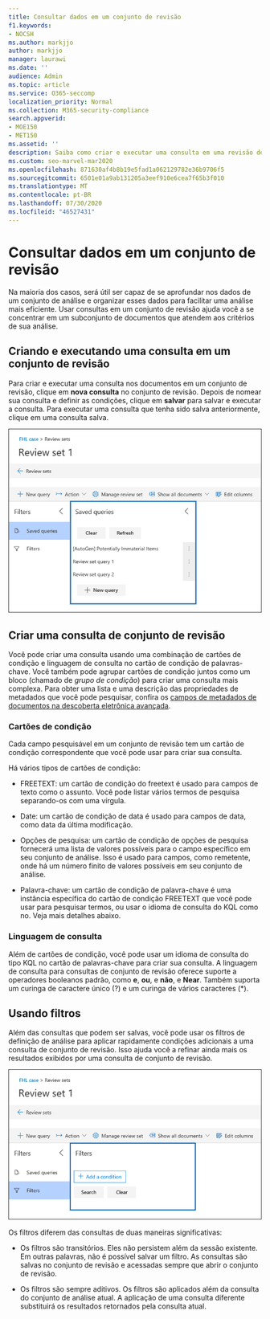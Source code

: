 ```yaml
---
title: Consultar dados em um conjunto de revisão
f1.keywords:
- NOCSH
ms.author: markjjo
author: markjjo
manager: laurawi
ms.date: ''
audience: Admin
ms.topic: article
ms.service: O365-seccomp
localization_priority: Normal
ms.collection: M365-security-compliance
search.appverid:
- MOE150
- MET150
ms.assetid: ''
description: Saiba como criar e executar uma consulta em uma revisão definida para organizar dados para uma análise mais eficiente em uma ocorrência de descoberta eletrônica avançada.
ms.custom: seo-marvel-mar2020
ms.openlocfilehash: 871630af4b8b19e5fad1a062129782e36b9706f5
ms.sourcegitcommit: 6501e01a9ab131205a3eef910e6cea7f65b3f010
ms.translationtype: MT
ms.contentlocale: pt-BR
ms.lasthandoff: 07/30/2020
ms.locfileid: "46527431"
---
```

# <a name="query-the-data-in-a-review-set"></a>Consultar dados em um conjunto de revisão

Na maioria dos casos, será útil ser capaz de se aprofundar nos dados de um conjunto de análise e organizar esses dados para facilitar uma análise mais eficiente. Usar consultas em um conjunto de revisão ajuda você a se concentrar em um subconjunto de documentos que atendem aos critérios de sua análise.

## <a name="creating-and-running-a-query-in-a-review-set"></a>Criando e executando uma consulta em um conjunto de revisão

Para criar e executar uma consulta nos documentos em um conjunto de revisão, clique em **nova consulta** no conjunto de revisão. Depois de nomear sua consulta e definir as condições, clique em **salvar** para salvar e executar a consulta. Para executar uma consulta que tenha sido salva anteriormente, clique em uma consulta salva.

![Analisar consultas de definição](../media/AeDReviewSetQueries.png)

## <a name="building-a-review-set-query"></a>Criar uma consulta de conjunto de revisão

Você pode criar uma consulta usando uma combinação de cartões de condição e linguagem de consulta no cartão de condição de palavras-chave. Você também pode agrupar cartões de condição juntos como um bloco (chamado de *grupo de condição*) para criar uma consulta mais complexa. Para obter uma lista e uma descrição das propriedades de metadados que você pode pesquisar, confira os [campos de metadados de documentos na descoberta eletrônica avançada](document-metadata-fields-in-Advanced-eDiscovery.md).

### <a name="condition-cards"></a>Cartões de condição

Cada campo pesquisável em um conjunto de revisão tem um cartão de condição correspondente que você pode usar para criar sua consulta.

Há vários tipos de cartões de condição:

- FREETEXT: um cartão de condição do freetext é usado para campos de texto como o assunto. Você pode listar vários termos de pesquisa separando-os com uma vírgula.

- Date: um cartão de condição de data é usado para campos de data, como data da última modificação.

- Opções de pesquisa: um cartão de condição de opções de pesquisa fornecerá uma lista de valores possíveis para o campo específico em seu conjunto de análise. Isso é usado para campos, como remetente, onde há um número finito de valores possíveis em seu conjunto de análise.

- Palavra-chave: um cartão de condição de palavra-chave é uma instância específica do cartão de condição FREETEXT que você pode usar para pesquisar termos, ou usar o idioma de consulta do KQL como no. Veja mais detalhes abaixo.

### <a name="query-language"></a>Linguagem de consulta

Além de cartões de condição, você pode usar um idioma de consulta do tipo KQL no cartão de palavras-chave para criar sua consulta. A linguagem de consulta para consultas de conjunto de revisão oferece suporte a operadores booleanos padrão, como **e**, **ou**, e **não**, e **Near**. Também suporta um curinga de caractere único (?) e um curinga de vários caracteres (*).

## <a name="using-filters"></a>Usando filtros

Além das consultas que podem ser salvas, você pode usar os filtros de definição de análise para aplicar rapidamente condições adicionais a uma consulta de conjunto de revisão. Isso ajuda você a refinar ainda mais os resultados exibidos por uma consulta de conjunto de revisão.

![Examinar filtros de conjunto](../media/AeDReviewSetFilters.png)

Os filtros diferem das consultas de duas maneiras significativas:

- Os filtros são transitórios. Eles não persistem além da sessão existente. Em outras palavras, não é possível salvar um filtro. As consultas são salvas no conjunto de revisão e acessadas sempre que abrir o conjunto de revisão.

- Os filtros são sempre aditivos. Os filtros são aplicados além da consulta do conjunto de análise atual. A aplicação de uma consulta diferente substituirá os resultados retornados pela consulta atual.
